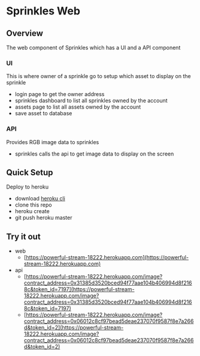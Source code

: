 # Sprinkles Web

## Overview
The web component of Sprinkles which has a UI and a API component

### UI
This is where owner of a sprinkle go to setup which asset to display on the sprinkle
 - login page to get the owner address
 - sprinkles dashboard to list all sprinkles owned by the account
 - assets page to list all assets owned by the account 
 - save asset to database
 
### API
Provides RGB image data to sprinkles
 - sprinkles calls the api to get image data to display on the screen


## Quick Setup
Deploy to heroku
 -  download [heroku cli](https://devcenter.heroku.com/articles/heroku-cli)
 -  clone this repo
 -  heroku create
 -  git push heroku master

## Try it out
- web
  - [https://powerful-stream-18222.herokuapp.com](https://powerful-stream-18222.herokuapp.com)
- api
  - [https://powerful-stream-18222.herokuapp.com/image?contract_address=0x31385d3520bced94f77aae104b406994d8f2168c&token_id=7197](https://powerful-stream-18222.herokuapp.com/image?contract_address=0x31385d3520bced94f77aae104b406994d8f2168c&token_id=7197)
  - [https://powerful-stream-18222.herokuapp.com/image?contract_address=0x06012c8cf97bead5deae237070f9587f8e7a266d&token_id=2](https://powerful-stream-18222.herokuapp.com/image?contract_address=0x06012c8cf97bead5deae237070f9587f8e7a266d&token_id=2)
